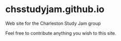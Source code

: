 # chsstudyjam.github.io
Web site for the Charleston Study Jam group

Feel free to contribute anything you wish to this site.
